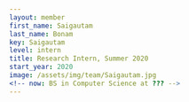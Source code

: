 ```yaml
---
layout: member
first_name: Saigautam
last_name: Bonam
key: Saigautam
level: intern
title: Research Intern, Summer 2020
start_year: 2020
image: /assets/img/team/Saigautam.jpg
<!-- now: BS in Computer Science at ??? -->
---
```

